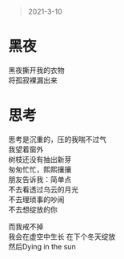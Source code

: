 
> 2021-3-10 
# 黑夜

黑夜撕开我的衣物   
将孤寂裸漏出来


# 思考  

思考是沉重的，压的我喘不过气    
我望着窗外   
树枝还没有抽出新芽   
匆匆忙忙，熙熙攘攘   
朋友告诉我：简单点   
不去看透过乌云的月光   
不去理琐事的吵闹   
不去想绽放的你   

而我戒不掉    
我会在虚空中生长
在下个冬天绽放   
然后Dying in the sun  








